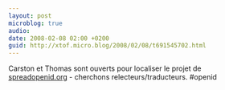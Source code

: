 ```yaml
---
layout: post
microblog: true
audio: 
date: 2008-02-08 02:00 +0200
guid: http://xtof.micro.blog/2008/02/08/t691545702.html
---
```

Carston et Thomas sont ouverts pour localiser le projet de [spreadopenid.org](http://spreadopenid.org/) - cherchons relecteurs/traducteurs. #openid
